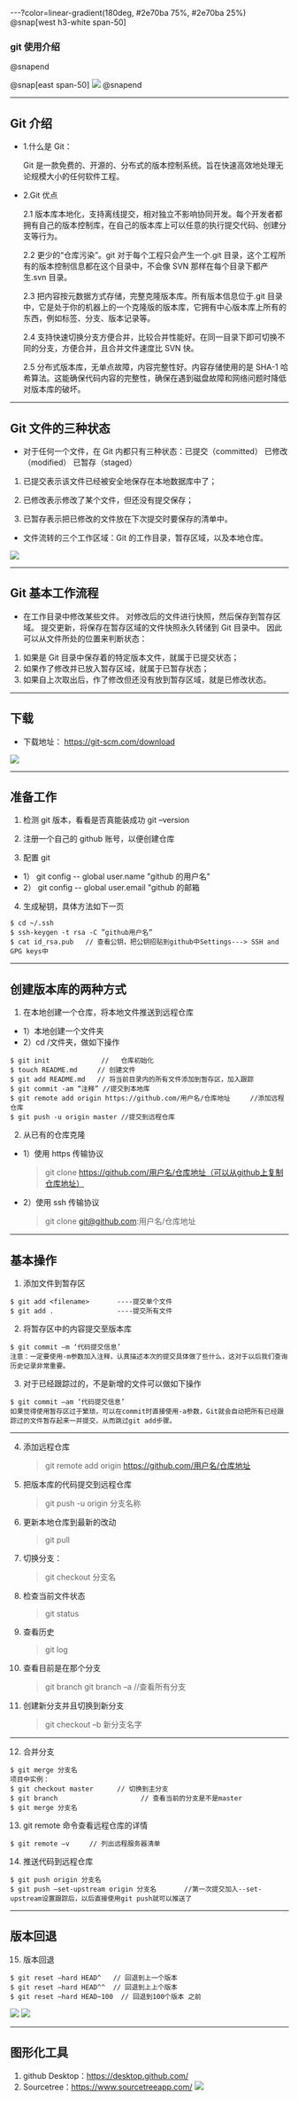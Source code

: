 ---?color=linear-gradient(180deg, #2e70ba 75%, #2e70ba 25%)
@snap[west h3-white span-50]

### git 使用介绍

@snapend

@snap[east span-50]
![](assets/img/circle.png)
@snapend

---

## Git 介绍

- 1.什么是 Git：

  Git 是一款免费的、开源的、分布式的版本控制系统。旨在快速高效地处理无论规模大小的任何软件工程。

- 2.Git 优点

  2.1 版本库本地化，支持离线提交，相对独立不影响协同开发。每个开发者都拥有自己的版本控制库，在自己的版本库上可以任意的执行提交代码、创建分支等行为。

  2.2 更少的“仓库污染”。git 对于每个工程只会产生一个.git 目录，这个工程所有的版本控制信息都在这个目录中，不会像 SVN 那样在每个目录下都产生.svn 目录。

  2.3 把内容按元数据方式存储，完整克隆版本库。所有版本信息位于.git 目录中，它是处于你的机器上的一个克隆版的版本库，它拥有中心版本库上所有的东西，例如标签、分支、版本记录等。

  2.4 支持快速切换分支方便合并，比较合并性能好。在同一目录下即可切换不同的分支，方便合并，且合并文件速度比 SVN 快。

  2.5 分布式版本库，无单点故障，内容完整性好。内容存储使用的是 SHA-1 哈希算法。这能确保代码内容的完整性，确保在遇到磁盘故障和网络问题时降低对版本库的破坏。

---

## Git 文件的三种状态

- 对于任何一个文件，在 Git 内都只有三种状态：已提交（committed） 已修改（modified） 已暂存（staged）

1. 已提交表示该文件已经被安全地保存在本地数据库中了；

2. 已修改表示修改了某个文件，但还没有提交保存；

3. 已暂存表示把已修改的文件放在下次提交时要保存的清单中。

- 文件流转的三个工作区域：Git 的工作目录，暂存区域，以及本地仓库。

![](assets/img/picture.jpg)

---

## Git 基本工作流程

- 在工作目录中修改某些文件。
  对修改后的文件进行快照，然后保存到暂存区域。
  提交更新，将保存在暂存区域的文件快照永久转储到 Git 目录中。
  因此可以从文件所处的位置来判断状态：

1. 如果是 Git 目录中保存着的特定版本文件，就属于已提交状态；
2. 如果作了修改并已放入暂存区域，就属于已暂存状态；
3. 如果自上次取出后，作了修改但还没有放到暂存区域，就是已修改状态。

---

## 下载

- 下载地址： https://git-scm.com/download

![](assets/img/picture1.png)

---

## 准备工作

1. 检测 git 版本，看看是否真能装成功
   git –version

2. 注册一个自己的 github 账号，以便创建仓库

3. 配置 git

- 1） git config -- global user.name "github 的用户名"
- 2） git config -- global user.email "github 的邮箱

4. 生成秘钥，具体方法如下一页

```
$ cd ~/.ssh
$ ssh-keygen -t rsa -C ”github用户名”
$ cat id_rsa.pub   // 查看公钥，把公钥招贴到github中Settings---> SSH and GPG keys中

```

---

## 创建版本库的两种方式

1. 在本地创建一个仓库，将本地文件推送到远程仓库

- 1）本地创建一个文件夹
- 2）cd /文件夹，做如下操作

```
$ git init             //   仓库初始化
$ touch README.md     // 创建文件
$ git add README.md   // 将当前目录内的所有文件添加到暂存区，加入跟踪
$ git commit -am “注释” //提交到本地库
$ git remote add origin https://github.com/用户名/仓库地址     //添加远程仓库
$ git push -u origin master //提交到远程仓库
```

2. 从已有的仓库克隆

- 1）使用 https 传输协议
  > git clone https://github.com/用户名/仓库地址（可以从github上复制仓库地址）
- 2）使用 ssh 传输协议
  > git clone git@github.com:用户名/仓库地址

---

## 基本操作

1. 添加文件到暂存区

```
$ git add <filename>       ----提交单个文件
$ git add .                ----提交所有文件
```

2. 将暂存区中的内容提交至版本库

```
$ git commit –m ‘代码提交信息’
注意：一定要使用-m参数加入注释，认真描述本次的提交具体做了些什么，这对于以后我们查询历史记录非常重要。
```

3. 对于已经跟踪过的，不是新增的文件可以做如下操作

```
$ git commit –am ‘代码提交信息’
如果觉得使用暂存区过于繁琐，可以在commit时直接使用-a参数，Git就会自动把所有已经跟踪过的文件暂存起来一并提交，从而跳过git add步骤。
```

---

4. 添加远程仓库

   > git remote add origin https://github.com/用户名/仓库地址

5. 把版本库的代码提交到远程仓库

   > git push -u origin 分支名称

6. 更新本地仓库到最新的改动

   > git pull

7. 切换分支：
   > git checkout 分支名
8. 检查当前文件状态

   > git status

9. 查看历史

   > git log

10. 查看目前是在那个分支

    > git branch
    > git branch –a //查看所有分支

11. 创建新分支并且切换到新分支

    > git checkout –b 新分支名字

---

12. 合并分支

```
$ git merge 分支名
项目中实例：
$ git checkout master      // 切换到主分支
$ git branch                     // 查看当前的分支是不是master
$ git merge 分支名
```

13. git remote 命令查看远程仓库的详情

```
$ git remote –v     // 列出远程服务器清单
```

14. 推送代码到远程仓库

```
$ git push origin 分支名
$ git push –set-upstream origin 分支名       //第一次提交加入--set-upstream设置跟踪后，以后直接使用git push就可以推送了
```

---

## 版本回退

15. 版本回退

```
$ git reset –hard HEAD^   // 回退到上一个版本
$ git reset –hard HEAD^^  // 回退到上上个版本
$ git reset –hard HEAD~100  // 回退到100个版本 之前
```

![](assets/img/picture2.png)
![](assets/img/picture3.png)

---

## 图形化工具

1. github Desktop：https://desktop.github.com/
2. Sourcetree：https://www.sourcetreeapp.com/
   ![](assets/img/picture4.png)
